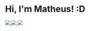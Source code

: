 # Hi, I'm Matheus! :D

<a href="https://www.instagram.com/mth_vilasboas/" target="_blank">
  <img src="https://img.shields.io/badge/Instagram-E4405F?style=for-the-badge&logo=instagram&logoColor=white" />
</a>

<a href="https://www.linkedin.com/in/matheus-vilas-boas-siqueira-728161268/" target="_blank">
    <img src="https://img.shields.io/badge/LinkedIn-0077B5?style=for-the-badge&logo=linkedin&logoColor=white" /> 
</a> 

<a href="https://www.linkedin.com/in/matheus-vilas-boas-siqueira-728161268/" target="_blank">
    <img src="{BadgeURLHere}" /> 
</a>   
